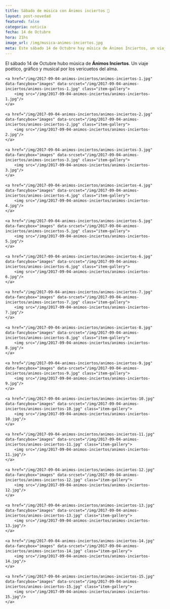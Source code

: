 ```yaml
---
title: Sábado de música con Ánimos inciertos 🎵
layout: post-novedad
featured: false
categoria: noticia
fecha: 14 de Octubre
hora: 21hs
image_url: /img/musica-animos-inciertos.jpg
meta: Este sábado 14 de Octubre hay música de Ánimos Inciertos, un viaje poético, gráfico y musical por los vericuetos del alma
---
```


El sábado 14 de Octubre hubo música de <b>Ánimos Inciertos</b>. Un viaje poético, gráfico y musical por los vericuetos del alma.



<div class="gallery">
	
	<a href="/img/2017-09-04-animos-inciertos/animos-inciertos-1.jpg" data-fancybox="images" data-srcset="/img/2017-09-04-animos-inciertos/animos-inciertos-1.jpg" class="item-gallery">
		<img src="/img/2017-09-04-animos-inciertos/animos-inciertos-1.jpg"/>
	</a>

	<a href="/img/2017-09-04-animos-inciertos/animos-inciertos-2.jpg" data-fancybox="images" data-srcset="/img/2017-09-04-animos-inciertos/animos-inciertos-2.jpg" class="item-gallery">
		<img src="/img/2017-09-04-animos-inciertos/animos-inciertos-2.jpg"/>
	</a>

	<a href="/img/2017-09-04-animos-inciertos/animos-inciertos-3.jpg" data-fancybox="images" data-srcset="/img/2017-09-04-animos-inciertos/animos-inciertos-3.jpg" class="item-gallery">
		<img src="/img/2017-09-04-animos-inciertos/animos-inciertos-3.jpg"/>
	</a>

	<a href="/img/2017-09-04-animos-inciertos/animos-inciertos-4.jpg" data-fancybox="images" data-srcset="/img/2017-09-04-animos-inciertos/animos-inciertos-4.jpg" class="item-gallery">
		<img src="/img/2017-09-04-animos-inciertos/animos-inciertos-4.jpg"/>
	</a>

	<a href="/img/2017-09-04-animos-inciertos/animos-inciertos-5.jpg" data-fancybox="images" data-srcset="/img/2017-09-04-animos-inciertos/animos-inciertos-5.jpg" class="item-gallery">
		<img src="/img/2017-09-04-animos-inciertos/animos-inciertos-5.jpg"/>
	</a>

	<a href="/img/2017-09-04-animos-inciertos/animos-inciertos-6.jpg" data-fancybox="images" data-srcset="/img/2017-09-04-animos-inciertos/animos-inciertos-6.jpg" class="item-gallery">
		<img src="/img/2017-09-04-animos-inciertos/animos-inciertos-6.jpg"/>
	</a>

	<a href="/img/2017-09-04-animos-inciertos/animos-inciertos-7.jpg" data-fancybox="images" data-srcset="/img/2017-09-04-animos-inciertos/animos-inciertos-7.jpg" class="item-gallery">
		<img src="/img/2017-09-04-animos-inciertos/animos-inciertos-7.jpg"/>
	</a>

	<a href="/img/2017-09-04-animos-inciertos/animos-inciertos-8.jpg" data-fancybox="images" data-srcset="/img/2017-09-04-animos-inciertos/animos-inciertos-8.jpg" class="item-gallery">
		<img src="/img/2017-09-04-animos-inciertos/animos-inciertos-8.jpg"/>
	</a>

	<a href="/img/2017-09-04-animos-inciertos/animos-inciertos-9.jpg" data-fancybox="images" data-srcset="/img/2017-09-04-animos-inciertos/animos-inciertos-9.jpg" class="item-gallery">
		<img src="/img/2017-09-04-animos-inciertos/animos-inciertos-9.jpg"/>
	</a>

	<a href="/img/2017-09-04-animos-inciertos/animos-inciertos-10.jpg" data-fancybox="images" data-srcset="/img/2017-09-04-animos-inciertos/animos-inciertos-10.jpg" class="item-gallery">
		<img src="/img/2017-09-04-animos-inciertos/animos-inciertos-10.jpg"/>
	</a>

	<a href="/img/2017-09-04-animos-inciertos/animos-inciertos-11.jpg" data-fancybox="images" data-srcset="/img/2017-09-04-animos-inciertos/animos-inciertos-11.jpg" class="item-gallery">
		<img src="/img/2017-09-04-animos-inciertos/animos-inciertos-11.jpg"/>
	</a>

	<a href="/img/2017-09-04-animos-inciertos/animos-inciertos-12.jpg" data-fancybox="images" data-srcset="/img/2017-09-04-animos-inciertos/animos-inciertos-12.jpg" class="item-gallery">
		<img src="/img/2017-09-04-animos-inciertos/animos-inciertos-12.jpg"/>
	</a>

	<a href="/img/2017-09-04-animos-inciertos/animos-inciertos-13.jpg" data-fancybox="images" data-srcset="/img/2017-09-04-animos-inciertos/animos-inciertos-13.jpg" class="item-gallery">
		<img src="/img/2017-09-04-animos-inciertos/animos-inciertos-13.jpg"/>
	</a>

	<a href="/img/2017-09-04-animos-inciertos/animos-inciertos-14.jpg" data-fancybox="images" data-srcset="/img/2017-09-04-animos-inciertos/animos-inciertos-14.jpg" class="item-gallery">
		<img src="/img/2017-09-04-animos-inciertos/animos-inciertos-14.jpg"/>
	</a>

	<a href="/img/2017-09-04-animos-inciertos/animos-inciertos-15.jpg" data-fancybox="images" data-srcset="/img/2017-09-04-animos-inciertos/animos-inciertos-15.jpg" class="item-gallery">
		<img src="/img/2017-09-04-animos-inciertos/animos-inciertos-15.jpg"/>
	</a>

</div>




